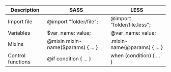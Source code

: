 Description | SASS | LESS
--- | --- | ---
Import file | @import "folder/file"; | @import "folder/file.less";
Variables | $var_name: value; | @var_name: value;
Mixins | @mixin mixin-name($params) { ... } | .mixin-name(@params) { ... }
Control functions | @if condition { ... } | when (condition) { ... }

<!--stackedit_data:
eyJoaXN0b3J5IjpbLTExMTM4OTc2OTZdfQ==
-->